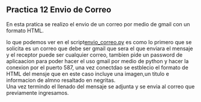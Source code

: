 ## Practica 12 Envio de Correo

En esta pratica se realizo   el envio de un correo por  medio  de gmail con un formato HTML.

lo que podemos ver en el script[envio_correo.py](./envio_correo.py) es como lo primero que se solicita es un correo que debe ser gmail  que sera el que enviara el mensaje y el receptor puede ser cualquier correo, tambien pide un password de aplicaacion para poder hacer el uso gmail por medio de  python y hacer la conexion por el  puerto 587, una vez conectdao se estblecio el formato de HTML del mensje que en este caso incluye una imagen,un titulo e informacion de  almno resaltado en  negritas.  
Una vez termindo el llenado del mensaje  se  adjunta  y se  envia  al  correo que previamente ingresamos.